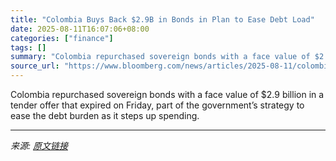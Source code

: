 ```yaml
---
title: "Colombia Buys Back $2.9B in Bonds in Plan to Ease Debt Load"
date: 2025-08-11T16:07:06+08:00
categories: ["finance"]
tags: []
summary: "Colombia repurchased sovereign bonds with a face value of $2.9 billion in a tender offer that expired on Friday, part of the government’s strategy to ease the debt burden as it steps up spending."
source_url: "https://www.bloomberg.com/news/articles/2025-08-11/colombia-repurchases-2-9b-in-bonds-in-effort-to-ease-debt-load"
---
```


Colombia repurchased sovereign bonds with a face value of $2.9 billion in a tender offer that expired on Friday, part of the government’s strategy to ease the debt burden as it steps up spending.

---

*来源: [原文链接](https://www.bloomberg.com/news/articles/2025-08-11/colombia-repurchases-2-9b-in-bonds-in-effort-to-ease-debt-load)*
